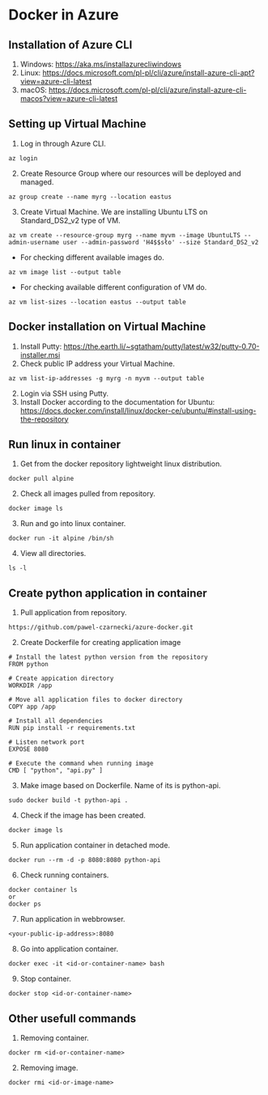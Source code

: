 # Docker in Azure

## Installation of Azure CLI 
1. Windows: https://aka.ms/installazurecliwindows
2. Linux: https://docs.microsoft.com/pl-pl/cli/azure/install-azure-cli-apt?view=azure-cli-latest
3. macOS: https://docs.microsoft.com/pl-pl/cli/azure/install-azure-cli-macos?view=azure-cli-latest

## Setting up Virtual Machine
1. Log in through Azure CLI.
```
az login
```
2. Create Resource Group where our resources will be deployed and managed.
```
az group create --name myrg --location eastus
```
3. Create Virtual Machine. We are installing Ubuntu LTS on Standard_DS2_v2 type of VM.
```
az vm create --resource-group myrg --name myvm --image UbuntuLTS --admin-username user --admin-password 'H4$$sło' --size Standard_DS2_v2
```
* For checking different available images do.
```
az vm image list --output table
```
* For checking available different configuration of VM do.
```
az vm list-sizes --location eastus --output table
```

## Docker installation on Virtual Machine
1. Install Putty: https://the.earth.li/~sgtatham/putty/latest/w32/putty-0.70-installer.msi
2. Check public IP address your Virtual Machine.
```
az vm list-ip-addresses -g myrg -n myvm --output table
```
2. Login via SSH using Putty.
3. Install Docker according to the documentation for Ubuntu: https://docs.docker.com/install/linux/docker-ce/ubuntu/#install-using-the-repository

## Run linux in container
1. Get from the docker repository lightweight linux distribution.
```
docker pull alpine
```
2. Check all images pulled from repository.
```
docker image ls
```
3. Run and go into linux container.
```
docker run -it alpine /bin/sh
```
4. View all directories.
```
ls -l
```

## Create python application in container
1. Pull application from repository.
```
https://github.com/pawel-czarnecki/azure-docker.git
```
2. Create Dockerfile for creating application image
```
# Install the latest python version from the repository
FROM python

# Create appication directory
WORKDIR /app

# Move all application files to docker directory
COPY app /app

# Install all dependencies
RUN pip install -r requirements.txt

# Listen network port
EXPOSE 8080

# Execute the command when running image
CMD [ "python", "api.py" ]
```
3. Make image based on Dockerfile. Name of its is python-api.
```
sudo docker build -t python-api .
```
4. Check if the image has been created.
```
docker image ls
```
5. Run application container in detached mode.
```
docker run --rm -d -p 8080:8080 python-api
```
6. Check running containers.
```
docker container ls
or
docker ps
```
7. Run application in webbrowser.
```
<your-public-ip-address>:8080
```
8. Go into application container.
```
docker exec -it <id-or-container-name> bash
```
9. Stop container.
```
docker stop <id-or-container-name>
```

## Other usefull commands
1. Removing container.
```
docker rm <id-or-container-name>
```
2. Removing image.
```
docker rmi <id-or-image-name>
```
